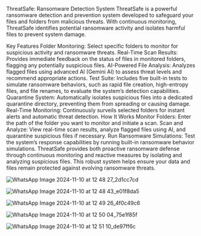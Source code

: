 ThreatSafe: Ransomware Detection System
ThreatSafe is a powerful ransomware detection and prevention system developed to safeguard your files and folders from malicious threats. With continuous monitoring, ThreatSafe identifies potential ransomware activity and isolates harmful files to prevent system damage.

Key Features
Folder Monitoring: Select specific folders to monitor for suspicious activity and ransomware threats.
Real-Time Scan Results: Provides immediate feedback on the status of files in monitored folders, flagging any potentially suspicious files.
AI-Powered File Analysis: Analyzes flagged files using advanced AI (Gemini AI) to assess threat levels and recommend appropriate actions.
Test Suite: Includes five built-in tests to simulate ransomware behaviors, such as rapid file creation, high-entropy files, and file renames, to evaluate the system’s detection capabilities.
Quarantine System: Automatically isolates suspicious files into a dedicated quarantine directory, preventing them from spreading or causing damage.
Real-Time Monitoring: Continuously surveils selected folders for instant alerts and automatic threat detection.
How It Works
Monitor Folders: Enter the path of the folder you want to monitor and initiate a scan.
Scan and Analyze: View real-time scan results, analyze flagged files using AI, and quarantine suspicious files if necessary.
Run Ransomware Simulations: Test the system’s response capabilities by running built-in ransomware behavior simulations.
ThreatSafe provides both proactive ransomware defense through continuous monitoring and reactive measures by isolating and analyzing suspicious files. This robust system helps ensure your data and files remain protected against evolving ransomware threats.


![WhatsApp Image 2024-11-10 at 12 48 27_2d1cc7cd](https://github.com/user-attachments/assets/7f8ccd52-7076-42e5-b850-5b1b561cfbac)

![WhatsApp Image 2024-11-10 at 12 48 43_e01f8da5](https://github.com/user-attachments/assets/1cc637aa-271a-4db9-866b-2bc8f37ff82c)

![WhatsApp Image 2024-11-10 at 12 49 26_4f0c49c6](https://github.com/user-attachments/assets/8d8072e5-7a90-444a-8fa8-5c7b8a56c711)

![WhatsApp Image 2024-11-10 at 12 50 04_75e1f85f](https://github.com/user-attachments/assets/7eb04bcf-e757-44f9-bcc6-bf8667ed6cc4)

![WhatsApp Image 2024-11-10 at 12 51 10_de97ff6c](https://github.com/user-attachments/assets/01dc488f-2a3d-49dc-82c7-a5a7094db86d)

